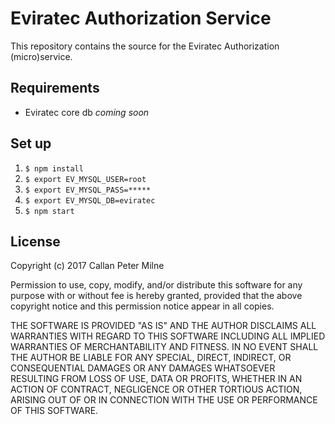 # Eviratec Authorization Service

This repository contains the source for the Eviratec Authorization (micro)service.

## Requirements

* Eviratec core db *coming soon*

## Set up

1. `$ npm install`
2. `$ export EV_MYSQL_USER=root`
3. `$ export EV_MYSQL_PASS=*****`
4. `$ export EV_MYSQL_DB=eviratec`
5. `$ npm start`

## License

Copyright (c) 2017 Callan Peter Milne

Permission to use, copy, modify, and/or distribute this software for any purpose with or without fee is hereby granted, provided that the above copyright notice and this permission notice appear in all copies.

THE SOFTWARE IS PROVIDED "AS IS" AND THE AUTHOR DISCLAIMS ALL WARRANTIES WITH REGARD TO THIS SOFTWARE INCLUDING ALL IMPLIED WARRANTIES OF MERCHANTABILITY AND FITNESS. IN NO EVENT SHALL THE AUTHOR BE LIABLE FOR ANY SPECIAL, DIRECT, INDIRECT, OR CONSEQUENTIAL DAMAGES OR ANY DAMAGES WHATSOEVER RESULTING FROM LOSS OF USE, DATA OR PROFITS, WHETHER IN AN ACTION OF CONTRACT, NEGLIGENCE OR OTHER TORTIOUS ACTION, ARISING OUT OF OR IN CONNECTION WITH THE USE OR PERFORMANCE OF THIS SOFTWARE.
